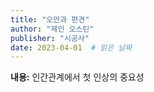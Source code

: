 ```yaml
---
title: "오만과 편견"
author: "제인 오스틴"
publisher: "시공사"
date: 2023-04-01  # 읽은 날짜
---
```


**내용:** 인간관계에서 첫 인상의 중요성
